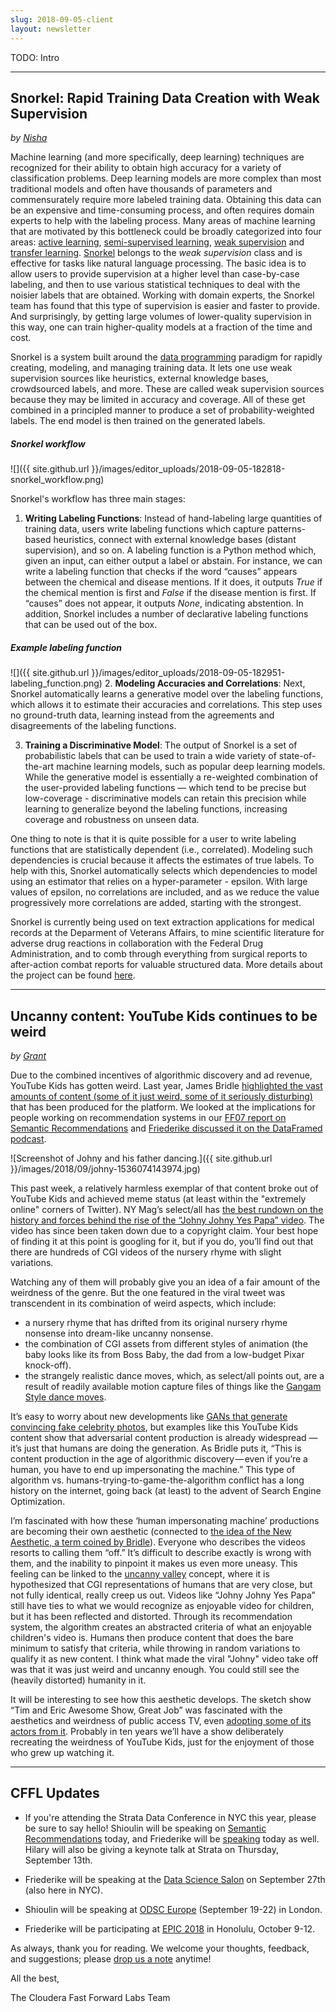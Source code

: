 ```yaml
---
slug: 2018-09-05-client
layout: newsletter
---
```


TODO: Intro

---

## Snorkel: Rapid Training Data Creation with Weak Supervision
_by [Nisha](https://twitter.com/NishaMuktewar)_

Machine learning (and more specifically, deep learning) techniques are recognized for their ability to obtain high accuracy for 
a variety of classification problems. Deep learning models are more complex than most traditional models and often have 
thousands of parameters and commensurately require more labeled training data. Obtaining this data can be an expensive and time-consuming process, and often requires domain experts to help with the labeling process. Many areas of machine learning that are motivated by this bottleneck could be broadly categorized into four areas: [active learning](https://dl.acm.org/citation.cfm?id=3019233), [semi-supervised learning](https://dl.acm.org/citation.cfm?id=1841234), [weak supervision](https://dawn.cs.stanford.edu/2017/07/16/weak-supervision/) and [transfer learning](https://ieeexplore.ieee.org/document/5288526/). [Snorkel](https://arxiv.org/abs/1711.10160) belongs to the *weak supervision* class and is effective for tasks like natural language processing. The basic idea is to allow users to provide supervision at a higher level than case-by-case labeling, and then to use various statistical techniques to deal with the noisier labels that are obtained. Working with domain experts, the Snorkel team has found that this type of supervision is easier and faster to provide. And surprisingly, by getting large volumes of lower-quality supervision in this way, one can train higher-quality models at a fraction of the time and cost. 

Snorkel is a system built around the [data programming](https://papers.nips.cc/paper/6523-data-programming-creating-large-training-sets-quickly) paradigm for rapidly creating, modeling, and managing training data. It lets one use weak supervision sources like heuristics, external knowledge bases, crowdsourced labels, and more. These are called weak supervision sources because they may be limited in accuracy and coverage. All of these get combined in a principled manner to produce a set of 
probability-weighted labels. The end model is then trained on the generated labels.
##### Snorkel workflow
![]({{ site.github.url }}/images/editor_uploads/2018-09-05-182818-snorkel_workflow.png)

Snorkel's workflow has three main stages:
1. **Writing Labeling Functions**: Instead of hand-labeling large quantities of training data, users write labeling functions 
which capture patterns-based heuristics, connect with external knowledge bases (distant supervision), and so on. A labeling 
function is a Python method which, given an input, can either output a label or abstain. For instance, we can write a labeling function that checks if the word “causes” appears between the chemical and disease mentions. If it does, it outputs *True* if the chemical mention is first and *False* if the disease mention is first. If “causes” does not appear, it outputs *None*, indicating abstention. In addition, Snorkel includes a number of declarative labeling functions that can be used out of the box.
##### Example labeling function
![]({{ site.github.url }}/images/editor_uploads/2018-09-05-182951-labeling_function.png)
2. **Modeling Accuracies and Correlations**: Next, Snorkel automatically learns a generative model over the labeling functions, which allows it to estimate their accuracies and correlations. This step uses no ground-truth data, learning instead from the agreements and disagreements of the labeling functions.    

3. **Training a Discriminative Model**: The output of Snorkel is a set of probabilistic labels that can be used to train a 
wide variety of state-of-the-art machine learning models, such as popular deep learning models. While the generative model is 
essentially a re-weighted combination of the user-provided labeling functions — which tend to be precise but low-coverage - discriminative models can retain this precision while learning to generalize beyond the labeling functions, increasing 
coverage and robustness on unseen data.   

One thing to note is that it is quite possible for a user to write labeling functions that are statistically dependent (i.e., correlated). Modeling such dependencies is crucial because it affects the estimates of true labels. To help with this, Snorkel automatically selects which dependencies to model using an estimator that relies on a hyper-parameter - epsilon. With large values of epsilon, no correlations are included, and as we reduce the value progressively more correlations are added, starting with the strongest.

Snorkel is currently being used on text extraction applications for medical records at the Deparment of Veterans Affairs, to mine scientific literature for adverse drug reactions in collaboration with the Federal Drug Administration, and to comb through everything from surgical reports to after-action combat reports for valuable structured data. More details about the project can be found [here](https://hazyresearch.github.io/snorkel/).

---

## Uncanny content: YouTube Kids continues to be weird

_by [Grant](https://twitter.com/GrantCuster)_

Due to the combined incentives of algorithmic discovery and ad revenue, YouTube Kids has gotten weird. Last year, James Bridle [highlighted the vast amounts of content (some of it just weird, some of it seriously disturbing)](https://medium.com/@jamesbridle/something-is-wrong-on-the-internet-c39c471271d2) that has been produced for the platform. We looked at the implications for people working on recommendation systems in our [FF07 report on Semantic Recommendations](https://www.cloudera.com/products/fast-forward-labs-research/fast-forward-labs-research-reports.html) and [Friederike discussed it on the DataFramed podcast](https://www.datacamp.com/community/podcast/data-science-fake-news).

![Screenshot of Johny and his father dancing.]({{ site.github.url }}/images/2018/09/johny-1536074143974.jpg)

This past week, a relatively harmless exemplar of that content broke out of YouTube Kids and achieved meme status (at least within the "extremely online" corners of Twitter). NY Mag’s select/all has [the best rundown on the history and forces behind the rise of the “Johny Johny Yes Papa” video](http://nymag.com/selectall/2018/08/what-is-the-baby-meme-about-eating-sugar-and-telling-lies.html). The video has since been taken down due to a copyright claim. Your best hope of finding it at this point is googling for it, but if you do, you’ll find out that there are hundreds of CGI videos of the nursery rhyme with slight variations. 

Watching any of them will probably give you an idea of a fair amount of the weirdness of the genre. But the one featured in the viral tweet was transcendent in its combination of weird aspects, which include:
- a nursery rhyme that has drifted from its original nursery rhyme nonsense into dream-like uncanny nonsense.
- the combination of CGI assets from different styles of animation (the baby looks like its from Boss Baby, the dad from a low-budget Pixar knock-off).
- the strangely realistic dance moves, which, as select/all points out, are a result of readily available motion capture files of things like the [Gangam Style dance moves](https://www.xsens.com/news/motion-capture-files-for-psy-gangnam-style/).

It’s easy to worry about new developments like [GANs that generate convincing fake celebrity photos](https://www.theverge.com/2017/10/30/16569402/ai-generate-fake-faces-celebs-nvidia-gan), but examples like this YouTube Kids content show that adversarial content production is already widespread — it’s just that humans are doing the generation. As Bridle puts it, “This is content production in the age of algorithmic discovery — even if you’re a human, you have to end up impersonating the machine.” This type of algorithm vs. humans-trying-to-game-the-algorithm conflict has a long history on the internet, going back (at least) to the advent of Search Engine Optimization.

I’m fascinated with how these ‘human impersonating machine’ productions are becoming their own aesthetic (connected to [the idea of the New Aesthetic, a term coined by Bridle](https://en.wikipedia.org/wiki/New_Aesthetic)). Everyone who describes the videos resorts to calling them “off.” It’s difficult to describe exactly is wrong with them, and the inability to pinpoint it makes us even more uneasy. This feeling can be linked to the [uncanny valley](https://en.wikipedia.org/wiki/Uncanny_valley) concept, where it is hypothesized that CGI representations of humans that are very close, but not fully identical, really creep us out. Videos like “Johny Johny Yes Papa” still have ties to what we would recognize as enjoyable video for children, but it has been reflected and distorted. Through its recommendation system, the algorithm creates an abstracted criteria of what an enjoyable children's video is. Humans then produce content that does the bare minimum to satisfy that criteria, while throwing in random variations to qualify it as new content. I think what made the viral "Johny" video take off was that it was just weird and uncanny enough. You could still see the (heavily distorted) humanity in it.

It will be interesting to see how this aesthetic develops. The sketch show “Tim and Eric Awesome Show, Great Job”  was fascinated with the aesthetics and weirdness of public access TV, even [adopting some of its actors from it](https://www.buzzfeed.com/agh/two-tim-and-eric-cast-members-were-former-public). Probably in ten years we’ll have a show deliberately recreating the weirdness of YouTube Kids, just for the enjoyment of those who grew up watching it.

---

## CFFL Updates

* If you're attending the Strata Data Conference in NYC this year, please be sure to say hello!  Shioulin will be speaking on [Semantic Recommendations](https://conferences.oreilly.com/strata/strata-ny/public/schedule/detail/69260) today, and Friederike will be [speaking](https://conferences.oreilly.com/strata/strata-ny/public/schedule/detail/69365) today as well.  Hilary will also be giving a keynote talk at Strata on Thursday, September 13th.

* Friederike will be speaking at the [Data Science Salon](https://www.eventbrite.com/e/data-science-salon-nyc-tickets-40072527007) on September 27th (also here in NYC).

* Shioulin will be speaking at [ODSC Europe](https://odsc.com/london) (September 19-22) in London.

* Friederike will be participating at [EPIC 2018](https://2018.epicpeople.org/salons/) in Honolulu, October 9-12.

As always, thank you for reading. We welcome your thoughts, feedback, and suggestions; please [drop us a note](mailto:cffl@cloudera.com) anytime!

All the best,

The Cloudera Fast Forward Labs Team

